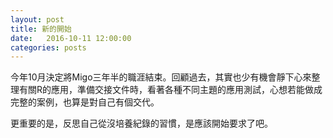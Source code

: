 ```yaml
---
layout: post
title: 新的開始
date:   2016-10-11 12:00:00
categories: posts
---
```


今年10月決定將Migo三年半的職涯結束。回顧過去，其實也少有機會靜下心來整理有關R的應用，準備交接文件時，看著各種不同主題的應用測試，心想若能做成完整的案例，也算是對自己有個交代。

更重要的是，反思自己從沒培養紀錄的習慣，是應該開始要求了吧。

